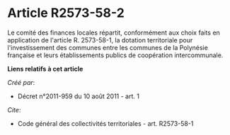 # Article R2573-58-2

Le comité des finances locales répartit, conformément aux choix faits en application de l'article R. 2573-58-1, la dotation
territoriale pour l'investissement des communes entre les communes de la Polynésie française et leurs établissements publics
de coopération intercommunale.

**Liens relatifs à cet article**

_Créé par_:

  - Décret n°2011-959 du 10 août 2011 - art. 1

_Cite_:

  - Code général des collectivités territoriales - art. R2573-58-1
